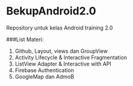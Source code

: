# BekupAndroid2.0
Repository untuk kelas Android training 2.0


###List Materi:
1. Github, Layout, views dan GroupView
2. Activity Lifecycle & Interactive Fragmentation
3. ListView Adapter & Interactive with API
4. Firebase Authentication
5. GoogleMap dan AdmoB
